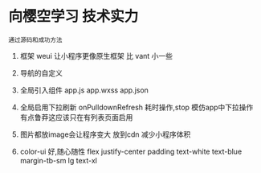 # 向樱空学习 技术实力

    通过源码和成功方法
1. 框架
 weui 让小程序更像原生框架
 比 vant 小一些

2. 导航的自定义
3. 全局引入组件
  app.js  app.wxss  app.json
4. 全局启用下拉刷新 onPulldownRefresh
    耗时操作,stop 模仿app中下拉操作
    有点鲁莽这应该只在有列表页面启用
5. 图片都放image会让程序变大 放到cdn
  减少小程序体积
6. color-ui 好,随心随性
  flex justify-center padding
  text-white text-blue
  margin-tb-sm lg text-xl